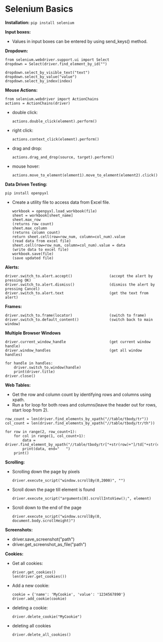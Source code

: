 # Selenium Basics
**Installation:**
```pip install selenium```

**Input boxes:**
* Values in input boxes can be entered by using send_keys() method.

**Dropdown:**
```
from selenium.webdriver.support.ui import Select
dropdown = Select(driver.find_element_by_id("")

dropdown.select_by_visible_text("text")
dropdown.select_by_value("value")
dropdown.select_by_index(index)
```
**Mouse Actions:**
```
from selenium.webdriver import ActionChains
actions = ActionChains(driver)
```
* double click:
    ```
    actions.double_click(element).perform()
    ```
* right click:
    ```
    actions.context_click(element).perform()
    ```
* drag and drop:
    ```
    actions.drag_and_drop(source, target).perform()
    ```
* mouse hover:
    ```
    actions.move_to_element(element1).move_to_element(element2).click().perform()
    ```
**Data Driven Testing:**
```
pip install openpyxl
```
* Create a utility file to access data from Excel file.
    ```
    workbook = openpyxl.load_workbook(file)
    sheet = workbook[sheet_name]
    sheet.max_row                                                       (returns row count)
    sheet.max_column                                                    (returns column count)
    return sheet.cell(row=row_num, column=col_num).value                (read data from excel file)
    sheet.cell(row=row_num, column=col_num).value = data                (write data to excel file)
    workbook.save(file)                                                 (save updated file)
    ```
**Alerts:**
```
driver.switch_to.alert.accept()                 (accept the alert by pressing OK)
driver.switch_to.alert.dismiss()                (dismiss the alert by pressing Cancel)
driver.switch_to.alert.text                     (get the text from alert)
```
**Frames:**
```
driver.switch_to.frame(locator)                 (switch to frame)
driver.switch_to.default_content()              (switch back to main window)
```
**Multiple Browser Windows**
```
driver.current_window_handle                    (get current window handle)
driver.window_handles                           (get all window handles)

for handle in handles:
    driver.switch_to.window(handle)
    print(driver.title)
driver.close()
```
**Web Tables:**
* Get the row and column count by identifying rows and columns using xpath.
* Run a for loop for both rows and columns(leave the header out for rows, start loop from 2).
```
row_count = len(driver.find_elements_by_xpath("//table/tbody/tr"))
col_count = len(driver.find_elements_by_xpath("//table/tbody/tr/th"))

for row in range(2, row_count+1):
    for col in range(1, col_count+1):
        data = driver.find_element_by_xpath("//table/tbody/tr["+str(row)+"]/td["+str(col)+"]").text
        print(data, end="   ")
    print()
```
**Scrolling:**
* Scrolling down the page by pixels
  ```
  driver.execute_script("window.scrollBy(0,2000)", "")
  ```
* Scroll down the page till element is found
  ```
  driver.execute_script("arguments[0].scrollIntoView();", element)
  ```
* Scroll down to the end of the page
  ```
  driver.execute_script("window.scrollBy(0, document.body.scrollHeight)")
  ```
**Screenshots:**
* driver.save_screenshot("path")
* driver.get_screenshot_as_file("path")

**Cookies:**
* Get all cookies:
  ```
  driver.get_cookies()
  len(driver.get_cookies())
  ```
* Add a new cookie:
  ```
  cookie = {'name': 'MyCookie', 'value': '1234567890'}
  driver.add_cookie(cookie)
  ```
* deleting a cookie:
  ```
  driver.delete_cookie("MyCookie")
  ```
* deleting all cookies
  ```
  driver.delete_all_cookies()
  ```
